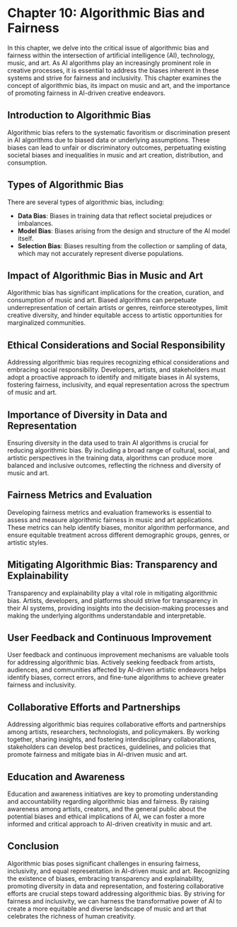 Chapter 10: Algorithmic Bias and Fairness
=========================================

In this chapter, we delve into the critical issue of algorithmic bias and fairness within the intersection of artificial intelligence (AI), technology, music, and art. As AI algorithms play an increasingly prominent role in creative processes, it is essential to address the biases inherent in these systems and strive for fairness and inclusivity. This chapter examines the concept of algorithmic bias, its impact on music and art, and the importance of promoting fairness in AI-driven creative endeavors.

Introduction to Algorithmic Bias
--------------------------------

Algorithmic bias refers to the systematic favoritism or discrimination present in AI algorithms due to biased data or underlying assumptions. These biases can lead to unfair or discriminatory outcomes, perpetuating existing societal biases and inequalities in music and art creation, distribution, and consumption.

Types of Algorithmic Bias
-------------------------

There are several types of algorithmic bias, including:

* **Data Bias**: Biases in training data that reflect societal prejudices or imbalances.
* **Model Bias**: Biases arising from the design and structure of the AI model itself.
* **Selection Bias**: Biases resulting from the collection or sampling of data, which may not accurately represent diverse populations.

Impact of Algorithmic Bias in Music and Art
-------------------------------------------

Algorithmic bias has significant implications for the creation, curation, and consumption of music and art. Biased algorithms can perpetuate underrepresentation of certain artists or genres, reinforce stereotypes, limit creative diversity, and hinder equitable access to artistic opportunities for marginalized communities.

Ethical Considerations and Social Responsibility
------------------------------------------------

Addressing algorithmic bias requires recognizing ethical considerations and embracing social responsibility. Developers, artists, and stakeholders must adopt a proactive approach to identify and mitigate biases in AI systems, fostering fairness, inclusivity, and equal representation across the spectrum of music and art.

Importance of Diversity in Data and Representation
--------------------------------------------------

Ensuring diversity in the data used to train AI algorithms is crucial for reducing algorithmic bias. By including a broad range of cultural, social, and artistic perspectives in the training data, algorithms can produce more balanced and inclusive outcomes, reflecting the richness and diversity of music and art.

Fairness Metrics and Evaluation
-------------------------------

Developing fairness metrics and evaluation frameworks is essential to assess and measure algorithmic fairness in music and art applications. These metrics can help identify biases, monitor algorithm performance, and ensure equitable treatment across different demographic groups, genres, or artistic styles.

Mitigating Algorithmic Bias: Transparency and Explainability
------------------------------------------------------------

Transparency and explainability play a vital role in mitigating algorithmic bias. Artists, developers, and platforms should strive for transparency in their AI systems, providing insights into the decision-making processes and making the underlying algorithms understandable and interpretable.

User Feedback and Continuous Improvement
----------------------------------------

User feedback and continuous improvement mechanisms are valuable tools for addressing algorithmic bias. Actively seeking feedback from artists, audiences, and communities affected by AI-driven artistic endeavors helps identify biases, correct errors, and fine-tune algorithms to achieve greater fairness and inclusivity.

Collaborative Efforts and Partnerships
--------------------------------------

Addressing algorithmic bias requires collaborative efforts and partnerships among artists, researchers, technologists, and policymakers. By working together, sharing insights, and fostering interdisciplinary collaborations, stakeholders can develop best practices, guidelines, and policies that promote fairness and mitigate bias in AI-driven music and art.

Education and Awareness
-----------------------

Education and awareness initiatives are key to promoting understanding and accountability regarding algorithmic bias and fairness. By raising awareness among artists, creators, and the general public about the potential biases and ethical implications of AI, we can foster a more informed and critical approach to AI-driven creativity in music and art.

Conclusion
----------

Algorithmic bias poses significant challenges in ensuring fairness, inclusivity, and equal representation in AI-driven music and art. Recognizing the existence of biases, embracing transparency and explainability, promoting diversity in data and representation, and fostering collaborative efforts are crucial steps toward addressing algorithmic bias. By striving for fairness and inclusivity, we can harness the transformative power of AI to create a more equitable and diverse landscape of music and art that celebrates the richness of human creativity.
